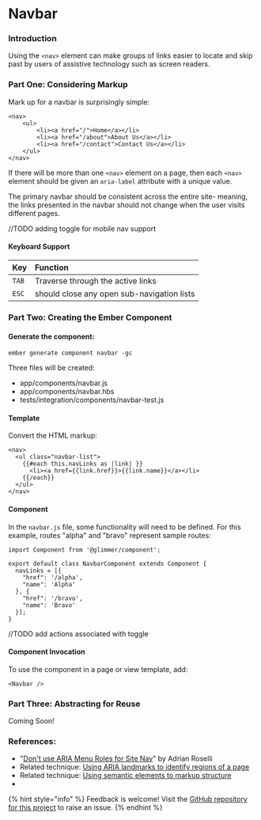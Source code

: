 # Navbar

### Introduction

Using the `<nav>` element can make groups of links easier to locate and skip past by users of assistive technology such as screen readers. 

### Part One: Considering Markup

Mark up for a navbar is surprisingly simple: 

```markup
<nav>
    <ul>
        <li><a href="/">Home</a></li>
        <li><a href="/about">About Us</a></li>
        <li><a href="/contact">Contact Us</a></li>
    </ul>
</nav>
```

If there will be more than one `<nav>` element on a page, then each `<nav>` element should be given an `aria-label` attribute with a unique value. 

The primary navbar should be consistent across the entire site- meaning, the links presented in the navbar should not change when the user visits different pages. 

//TODO adding toggle for mobile nav support

#### Keyboard Support

| Key | Function |
| :--- | :--- |
| `TAB` | Traverse through the active links |
| `ESC` | should close any open sub-navigation lists |

### Part Two: Creating the Ember Component

#### Generate the component: 

```text
ember generate component navbar -gc
```

Three files will be created:

* app/components/navbar.js
* app/components/navbar.hbs
* tests/integration/components/navbar-test.js

#### Template

Convert the HTML markup: 

```markup
<nav>
  <ul class="navbar-list">
    {{#each this.navLinks as |link| }}
      <li><a href={{link.href}}>{{link.name}}</a></li>
    {{/each}}
  </ul>
</nav>
```

#### Component

In the `navbar.js` file, some functionality will need to be defined. For this example, routes "alpha" and "bravo" represent  sample routes: 

```text
import Component from '@glimmer/component';

export default class NavbarComponent extends Component {
  navLinks = [{
    "href": '/alpha',
    "name": 'Alpha'
  }, {
    "href": '/bravo',
    "name": 'Bravo'
  }];
}
```

//TODO add actions associated with toggle

#### Component Invocation

To use the component in a page or view template, add: 

```text
<Navbar />
```

### Part Three: Abstracting for Reuse

Coming Soon! 

### References: 

* "[Don't use ARIA Menu Roles for Site Nav](http://adrianroselli.com/2017/10/dont-use-aria-menu-roles-for-site-nav.html)" by Adrian Roselli
* Related technique: [Using ARIA landmarks to identify regions of a page](http://www.w3.org/TR/WCAG20-TECHS/ARIA11.html)
* Related technique: [Using semantic elements to markup structure](http://www.w3.org/TR/2012/NOTE-WCAG20-TECHS-20120103/G115)
* 
{% hint style="info" %}
Feedback is welcome! Visit the [GitHub repository for this project](https://github.com/MelSumner/ember-component-patterns) to raise an issue.
{% endhint %}



